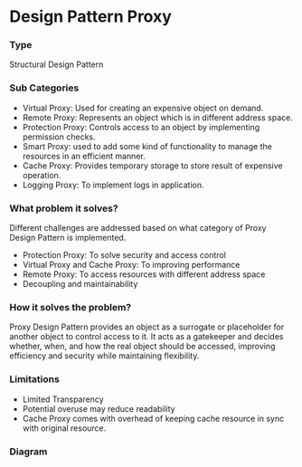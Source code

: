 # Design Pattern Proxy

### Type
Structural Design Pattern

### Sub Categories
+ Virtual Proxy: Used for creating an expensive object on demand.
+ Remote Proxy: Represents an object which is in different address space.
+ Protection Proxy: Controls access to an object by implementing permission checks.
+ Smart Proxy: used to add some kind of functionality to manage the resources in an efficient manner.
+ Cache Proxy: Provides temporary storage to store result of expensive operation.
+ Logging Proxy: To implement logs in application.

### What problem it solves?
Different challenges are addressed based on what category of Proxy Design Pattern is implemented.
+ Protection Proxy: To solve security and access control
+ Virtual Proxy and Cache Proxy: To improving performance
+ Remote Proxy: To access resources with different address space
+ Decoupling and maintainability

### How it solves the problem?
Proxy Design Pattern provides an object as a surrogate or placeholder for another object to control access to it. It acts as a gatekeeper and decides whether, when, and how the real object should be accessed, improving efficiency and security while maintaining flexibility.

### Limitations
+ Limited Transparency
+ Potential overuse may reduce readability
+ Cache Proxy comes with overhead of keeping cache resource in sync with original resource.

### Diagram




